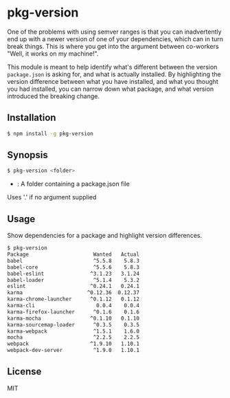 # pkg-version

One of the problems with using semver ranges is that you can inadvertently end up with a newer version of one of your dependencies, which can in turn break things. This is where you get into the argument between co-workers "Well, it works on my machine!".

This module is meant to help identify what's different between the version `package.json` is asking for, and what is actually installed. By highlighting the version difference between what you have installed, and what you thought you had installed, you can narrow down what package, and what version introduced the breaking change.

## Installation

```bash
$ npm install -g pkg-version
```

## Synopsis

```bash
$ pkg-version <folder>
```

- <folder>: A folder containing a package.json file

Uses '.' if no argument supplied

## Usage

Show dependencies for a package and highlight version differences.

```bash
$ pkg-version
Package                     Wanted   Actual
babel                       ^5.5.8    5.8.3
babel-core                  ^5.5.6    5.8.3
babel-eslint               ^3.1.23   3.1.24
babel-loader                ^5.1.4    5.3.2
eslint                     ^0.24.1   0.24.1
karma                     ^0.12.36  0.12.37
karma-chrome-launcher      ^0.1.12   0.1.12
karma-cli                    0.0.4    0.0.4
karma-firefox-launcher      ^0.1.6    0.1.6
karma-mocha                ^0.1.10   0.1.10
karma-sourcemap-loader      ^0.3.5    0.3.5
karma-webpack               ^1.5.1    1.6.0
mocha                       ^2.2.5    2.2.5
webpack                    ^1.9.10   1.10.1
webpack-dev-server          ^1.9.0   1.10.1
```

## License

MIT
